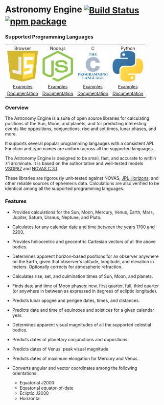 # Astronomy Engine <span style="vertical-align: middle;">[![Build Status](https://travis-ci.org/cosinekitty/astronomy.svg)](https://travis-ci.org/cosinekitty/astronomy)</span> <span style="vertical-align: middle;">[![npm package](https://img.shields.io/npm/v/astronomy-engine.svg)](https://www.npmjs.com/package/astronomy-engine)</span>

### Supported Programming Languages

<table style="border-width: 0px;" cellspacing="0" cellpadding="10">
    <tr>
        <td style="text-align: center;">
            <div>Browser</div>
            <div><a href="https://github.com/cosinekitty/astronomy"><img src="source/js/javascript.svg" width="100" height="100" alt="JavaScript" /></a></div>
        </td>
        <td style="text-align: center;">
            <div>Node.js</div>
            <div><a href="https://github.com/cosinekitty/astronomy"><img src="source/js/nodejs.svg" width="100" height="100" alt="Node.js" /></a></div>
        </td>
        <td style="text-align: center;">
            <div>C</div>
            <div><a href="https://github.com/cosinekitty/astronomy"><img src="source/c/c_language.svg" width="100" height="100" alt="C" /></a></div>
        </td>
        <td style="text-align: center;">
            <div>Python</div>
            <div><a href="https://github.com/cosinekitty/astronomy"><img src="source/python/python_language.svg" width="100" height="100" alt="Python" /></a></div>
        </td>
    </tr>
    <tr>
        <td style="text-align: center;"><a href="demo/browser/">Examples</a></td>
        <td style="text-align: center;"><a href="demo/nodejs/">Examples</a></td>
        <td style="text-align: center;"><a href="demo/c/">Examples</a></td>
        <td style="text-align: center;"><a href="demo/python/">Examples</a></td>
    </tr>
    <tr>
        <td style="text-align: center;"><a href="source/js/">Documentation</a></td>
        <td style="text-align: center;"><a href="source/js/">Documentation</a></td>
        <td style="text-align: center;"><a href="source/c/">Documentation</a></td>
        <td style="text-align: center;"><a href="source/python/">Documentation</a></td>
    </tr>
</table>

### Overview

The Astronomy Engine is a suite of open source libraries for calculating positions of
the Sun, Moon, and planets, and for predicting interesting events like oppositions,
conjunctions, rise and set times, lunar phases, and more.

It supports several popular programming langauges with a consistent API.
Function and type names are uniform across all the supported languages.

The Astronomy Engine is designed to be small, fast, and accurate to within &plusmn;1 arcminute.
It is based on the authoritative and well-tested models
[VSOP87](https://en.wikipedia.org/wiki/VSOP_(planets))
and
[NOVAS C 3.1](https://aa.usno.navy.mil/software/novas/novas_c/novasc_info.php).

These libraries are rigorously unit-tested against NOVAS,
[JPL Horizons](https://ssd.jpl.nasa.gov/horizons.cgi),
and other reliable sources of ephemeris data.
Calculations are also verified to be identical among all the supported programming languages.

### Features

- Provides calculations for the Sun, Moon, Mercury, Venus, Earth, Mars, Jupiter, Saturn, Uranus, Neptune, and Pluto.

- Calculates for any calendar date and time between the years 1700 and 2200.

- Provides heliocentric and geocentric Cartesian vectors of all the above bodies.

- Determines apparent horizon-based positions for an observer anywhere on the Earth,
  given that observer's latitude, longitude, and elevation in meters.
  Optionally corrects for atmospheric refraction.

- Calculates rise, set, and culmination times of Sun, Moon, and planets.

- Finds date and time of Moon phases: new, first quarter, full, third quarter
  (or anywhere in between as expressed in degrees of ecliptic longitude).

- Predicts lunar apogee and perigee dates, times, and distances.

- Predicts date and time of equinoxes and solstices for a given calendar year.

- Determines apparent visual magnitudes of all the supported celestial bodies.

- Predicts dates of planetary conjunctions and oppositions.

- Predicts dates of Venus' peak visual magnitude.

- Predicts dates of maximum elongation for Mercury and Venus.

- Converts angular and vector coordinates among the following orientations:
    - Equatorial J2000
    - Equatorial equator-of-date
    - Ecliptic J2000
    - Horizontal

